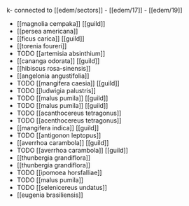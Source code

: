 k- connected to [[edem/sectors]]
	- [[edem/17]]
	- [[edem/19]]
- [[magnolia cempaka]] [[guild]]
- [[persea americana]]
- [[ficus carica]] [[guild]]
- [[torenia foureri]]
- TODO [[artemisia absinthium]]
- [[cananga odorata]] [[guild]]
- [[hibiscus rosa-sinensis]]
- [[angelonia angustifolia]]
- TODO [[mangifera caesia]] [[guild]]
- TODO [[ludwigia palustris]]
- TODO [[malus pumila]] [[guild]]
- TODO [[malus pumila]] [[guild]]
- TODO [[acanthocereus tetragonus]]
- TODO [[acenthocereus tetragonus]]
- [[mangifera indica]] [[guild]]
- TODO [[antigonon leptopus]]
- [[averrhoa carambola]] [[guild]]
- TODO [[averrhoa carambola]] [[guild]]
- [[thunbergia grandiflora]]
- [[thunbergia grandiflora]]
- TODO [[ipomoea horsfalliae]]
- TODO [[malus pumila]]
- TODO [[selenicereus undatus]]
- [[eugenia brasiliensis]]